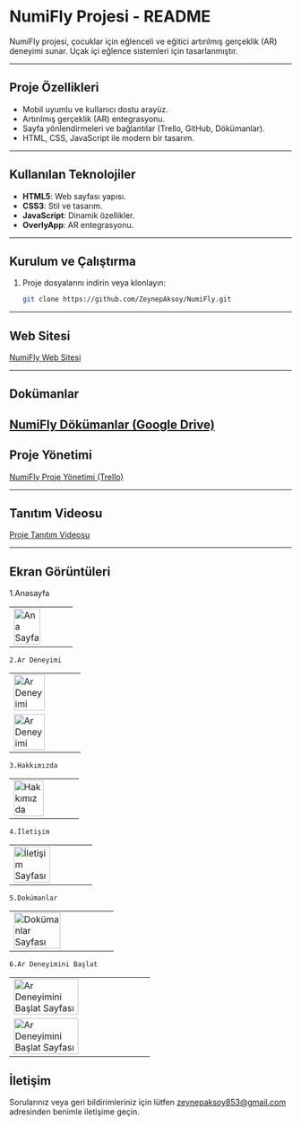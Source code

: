 # NumiFly Projesi - README

NumiFly projesi, çocuklar için eğlenceli ve eğitici artırılmış gerçeklik (AR) deneyimi sunar. Uçak içi eğlence sistemleri için tasarlanmıştır.

---

## Proje Özellikleri
- Mobil uyumlu ve kullanıcı dostu arayüz.
- Artırılmış gerçeklik (AR) entegrasyonu.
- Sayfa yönlendirmeleri ve bağlantılar (Trello, GitHub, Dökümanlar).
- HTML, CSS, JavaScript ile modern bir tasarım.

---

## Kullanılan Teknolojiler
- **HTML5**: Web sayfası yapısı.
- **CSS3**: Stil ve tasarım.
- **JavaScript**: Dinamik özellikler.
- **OverlyApp**: AR entegrasyonu.


---

## Kurulum ve Çalıştırma
1. Proje dosyalarını indirin veya klonlayın:
   ```bash
   git clone https://github.com/ZeynepAksoy/NumiFly.git

--- 

## Web Sitesi
[NumiFly Web Sitesi](https://zeynepaksoy.github.io/YMGK-NumiFly/)

--- 
## Dokümanlar
[NumiFly Dökümanlar (Google Drive)](https://drive.google.com/drive/folders/1LCImZStnDPfRoy9Ko_WlM_YDbM5BtplS?usp=share_link)
--- 

## Proje Yönetimi
[NumiFly Proje Yönetimi (Trello)](https://trello.com/b/ZnIYiWKi/ymkg-numifly)

--- 
## Tanıtım Videosu
[Proje Tanıtım Videosu](https://youtu.be/YRzOOWmmDKU)

--- 

## Ekran Görüntüleri
   1.Anasayfa 
  <table>
     <tr>
       <td><img src="Photos/home-page.png" alt="Ana Sayfa" width="70%"></td>
     </tr>
  </table>

    2.Ar Deneyimi
  <table>
     <tr>
       <td><img src="Photos/ar-page1.png" alt="Ar Deneyimi" width="70%"></td>
     </tr>
          <tr>
       <td><img src="Photos/ar-page2.png" alt="Ar Deneyimi" width="70%"></td>
     </tr>
   </table>

    3.Hakkımızda
  <table>
     <tr>
       <td><img src="Photos/about-page.png" alt="Hakkımızda" width="70%"></td>
     </tr>
   </table>

    4.İletişim
   <table>
     <tr>
       <td><img src="Photos/contact-page.png" alt="İletişim Sayfası" width="70%"></td>
     </tr>
   </table>

    5.Dokümanlar
  <table>
     <tr>
       <td><img src="Photos/documentPage.png" alt="Dokümanlar Sayfası" width="70%"></td>
     </tr>
  </table>

    6.Ar Deneyimini Başlat
  <table>
    <tr>
       <td><img src="Photos/ar-sart" alt="Ar Deneyimini Başlat Sayfası" width="70%"></td>
     </tr>
    <tr>
       <td><img src="Photos/ar-sart2" alt="Ar Deneyimini Başlat Sayfası" width="70%"></td>
     </tr>
   </table>

## İletişim
Sorularınız veya geri bildirimleriniz için lütfen [zeynepaksoy853@gmail.com](mailto:zeynepaksoy853@gmail.com) adresinden benimle iletişime geçin.